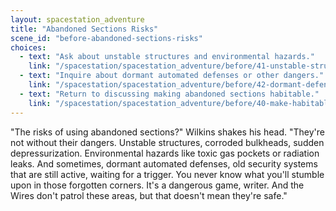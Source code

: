 ```yaml
---
layout: spacestation_adventure
title: "Abandoned Sections Risks"
scene_id: "before-abandoned-sections-risks"
choices:
  - text: "Ask about unstable structures and environmental hazards."
    link: "/spacestation/spacestation_adventure/before/41-unstable-structures-hazards-abandoned"
  - text: "Inquire about dormant automated defenses or other dangers."
    link: "/spacestation/spacestation_adventure/before/42-dormant-defenses-dangers"
  - text: "Return to discussing making abandoned sections habitable."
    link: "/spacestation/spacestation_adventure/before/40-make-habitable"
---
```


"The risks of using abandoned sections?" Wilkins shakes his head. "They're not without their dangers. Unstable structures, corroded bulkheads, sudden depressurization. Environmental hazards like toxic gas pockets or radiation leaks. And sometimes, dormant automated defenses, old security systems that are still active, waiting for a trigger. You never know what you'll stumble upon in those forgotten corners. It's a dangerous game, writer. And the Wires don't patrol these areas, but that doesn't mean they're safe."
